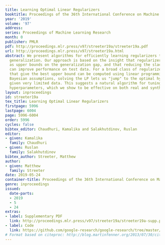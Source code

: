 ```yaml
---
title: Learning Optimal Linear Regularizers
booktitle: Proceedings of the 36th International Conference on Machine Learning
year: '2019'
volume: '97'
address: 
series: Proceedings of Machine Learning Research
month: 0
publisher: PMLR
pdf: http://proceedings.mlr.press/v97/streeter19a/streeter19a.pdf
url: http://proceedings.mlr.press/v97/streeter19a.html
abstract: We present algorithms for efficiently learning regularizers that improve
  generalization. Our approach is based on the insight that regularizers can be viewed
  as upper bounds on the generalization gap, and that reducing the slack in the bound
  can improve performance on test data. For a broad class of regularizers, the hyperparameters
  that give the best upper bound can be computed using linear programming. Under certain
  Bayesian assumptions, solving the LP lets us "jump" to the optimal hyperparameters
  given very limited data. This suggests a natural algorithm for tuning regularization
  hyperparameters, which we show to be effective on both real and synthetic data.
layout: inproceedings
id: streeter19a
tex_title: Learning Optimal Linear Regularizers
firstpage: 5996
lastpage: 6004
page: 5996-6004
order: 5996
cycles: false
bibtex_editor: Chaudhuri, Kamalika and Salakhutdinov, Ruslan
editor:
- given: Kamalika
  family: Chaudhuri
- given: Ruslan
  family: Salakhutdinov
bibtex_author: Streeter, Matthew
author:
- given: Matthew
  family: Streeter
date: 2019-05-24
container-title: Proceedings of the 36th International Conference on Machine Learning
genre: inproceedings
issued:
  date-parts:
  - 2019
  - 5
  - 24
extras:
- label: Supplementary PDF
  link: http://proceedings.mlr.press/v97/streeter19a/streeter19a-supp.pdf
- label: Code
  link: https://github.com/google-research/google-research/tree/master/learnreg
# Format based on citeproc: http://blog.martinfenner.org/2013/07/30/citeproc-yaml-for-bibliographies/
---
```

